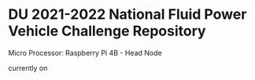 # DU 2021-2022 National Fluid Power Vehicle Challenge Repository

Micro Processor:
Raspberry Pi 4B - Head Node

currently on

